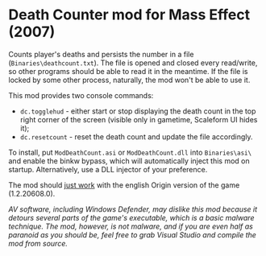 # Death Counter mod for Mass Effect (2007)

Counts player's deaths and persists the number in a file (`Binaries\deathcount.txt`). The file is opened and closed every read/write, so other programs should be able to read it in the meantime. If the file is locked by some other process, naturally, the mod won't be able to use it.

This mod provides two console commands:

  - `dc.togglehud` - either start or stop displaying the death count in the top right corner of the screen (visible only in gametime, Scaleform UI hides it);
  - `dc.resetcount` - reset the death count and update the file accordingly.

To install, put `ModDeathCount.asi` or `ModDeathCount.dll` into `Binaries\asi\` and enable the binkw bypass, which will automatically inject this mod on startup. Alternatively, use a DLL injector of your preference.

The mod should [just work](https://youtu.be/YPN0qhSyWy8) with the english Origin version of the game (1.2.20608.0).

*AV software, including Windows Defender, may dislike this mod because it detours several parts of the game's executable, which is a basic malware technique. The mod, however, is not malware, and if you are even half as paranoid as you should be, feel free to grab Visual Studio and compile the mod from source.*